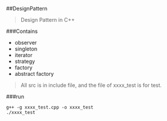 ##DesignPattern

>Design Pattern in C++


###Contains

* observer
* singleton
* iterator
* strategy
* factory
* abstract factory

>All src is in include file, and the file of xxxx_test is for test.


###run

```
g++ -g xxxx_test.cpp -o xxxx_test
./xxxx_test
```


